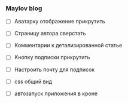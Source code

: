 ### Maylov blog
- [ ] Аватарку отображение прикрутить
- [ ] Страницу автора сверстать
- [ ] Комментарии к детализированной статье
- [ ] Кнопку подписки прикрутить
- [ ] Настроить почту для подписок
- [ ] css общий вид
- [ ] автозапуск приложения в кроне

